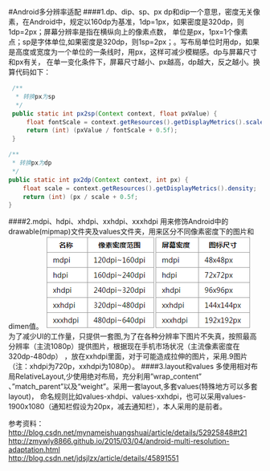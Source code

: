 #Android多分辨率适配
####1.dp、dip、sp、px
dp和dip一个意思，密度无关像素，在Android中，规定以160dp为基准，1dp=1px，如果密度是320dp，则1dp=2px；屏幕分辨率是指在横纵向上的像素点数，
单位是px，1px=1个像素点；sp是字体单位,如果密度是320dp，则1sp=2px；。写布局单位时用dp，如果是高度或宽度为一个单位的一条线时，用px，这样可减少模糊感。dp与屏幕尺寸和px有关，
在单一变化条件下，屏幕尺寸越小、px越高，dp越大，反之越小。换算代码如下：<br>
```java
 /**
  * 转换px为sp
  */
 public static int px2sp(Context context, float pxValue) {
     float fontScale = context.getResources().getDisplayMetrics().scaledDensity;
     return (int) (pxValue / fontScale + 0.5f);
 }
  ```
  ```java
  /**
   * 转换px为dp
   */
  public static int px2dp(Context context, int px) {
      float scale = context.getResources().getDisplayMetrics().density;
      return (int) (px / scale + 0.5f;
  }
  ```
####2.mdpi、hdpi、xhdpi、xxhdpi、xxxhdpi
用来修饰Android中的drawable(mipmap)文件夹及values文件夹，用来区分不同像素密度下的图片和dimen值。
![image](https://github.com/yanxing/note/raw/master/image/1.png)![image](https://github.com/yanxing/note/raw/master/image/2.png)
<br>为了减少UI的工作量，只提供一套图,为了在各种分辨率下图片不失真，按照最高分辨率（主流1080p）提供图片，根据现在手机市场状况（主流像素密度在320dp-480dp）
，放在xxhdpi里面，对于可能造成拉伸的图片，采用.9图片（注：xhdpi为720p，xxhdpi为1080p）。
####3.layout和values
多使用相对布局RelativeLayout,少使用绝对布局，充分利用”wrap_content” 、”match_parent”以及“weight”。采用一套layout,多套values(特殊地方可以多套layout)，
命名规则比如values-xhdpi、values-xxhdpi，也可以采用values-1900x1080（通知栏假设为20px，减去通知栏），本人采用的是前者。<p>
参考资料：<br>
http://blog.csdn.net/mynameishuangshuai/article/details/52925848#t21<br>
http://zmywly8866.github.io/2015/03/04/android-multi-resolution-adaptation.html<br>
http://blog.csdn.net/jdsjlzx/article/details/45891551


